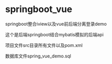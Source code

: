 # springboot_vue
springboot整合iview以及vue前后端分离登录demo

这个是后端springboot结合mybatis模拟的后端api

项目文件src目录所有文件以及pom.xml

数据库文件spring_vue_demo.sql
